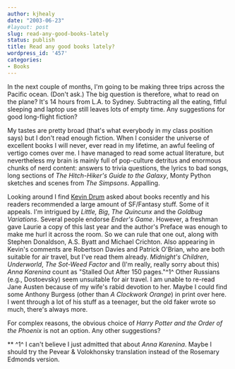 ```yaml
---
author: kjhealy
date: "2003-06-23"
#layout: post
slug: read-any-good-books-lately
status: publish
title: Read any good books lately?
wordpress_id: '457'
categories:
- Books
---
```


In the next couple of months, I'm going to be making three trips across the Pacific ocean. (Don't ask.) The big question is therefore, what to read on the plane? It's 14 hours from L.A. to Sydney. Subtracting all the eating, fitful sleeping and laptop use still leaves lots of empty time. Any suggestions for good long-flight fiction?

My tastes are pretty broad (that's what everybody in my class position says) but I don't read enough fiction. When I consider the universe of excellent books I will never, ever read in my lifetime, an awful feeling of vertigo comes over me. I have managed to read some actual literature, but nevertheless my brain is mainly full of pop-culture detritus and enormous chunks of nerd content: answers to trivia questions, the lyrics to bad songs, long sections of *The Hitch-Hiker's Guide to the Galaxy*, Monty Python sketches and scenes from *The Simpsons*. Appalling.

Looking around I find [Kevin Drum](http://www.calpundit.com/archives/001273.html) asked about books recently and his readers recommended a large amount of SF/Fantasy stuff. Some of it appeals. I'm intrigued by *Little, Big*, *The Quincunx* and the *Goldbug Variations*. Several people endorse *Ender's Game*. However, a freshman gave Laurie a copy of this last year and the author's Preface was enough to make me hurl it across the room. So we can rule that one out, along with Stephen Donaldson, A.S. Byatt and Michael Crichton. Also appearing in Kevin's comments are Robertson Davies and Patrick O'Brian, who are both suitable for air travel, but I've read them already. *Midnight's Children*, *Underworld*, *The Sot-Weed Factor* and (I'm really, really sorry about this) *Anna Karenina* count as "Stalled Out After 150 pages."^1^ Other Russians (e.g., Dostoevsky) seem unsuitable for air travel. I am unable to re-read Jane Austen because of my wife's rabid devotion to her. Maybe I could find some Anthony Burgess (other than *A Clockwork Orange*) in print over here. I went through a lot of his stuff as a teenager, but the old faker wrote so much, there's always more.

For complex reasons, the obvious choice of *Harry Potter and the Order of the Phoenix* is not an option. Any other suggestions?

**
 ^1^ I can't believe I just admitted that about *Anna Karenina*. Maybe I should try the Pevear & Volokhonsky translation instead of the Rosemary Edmonds version.
